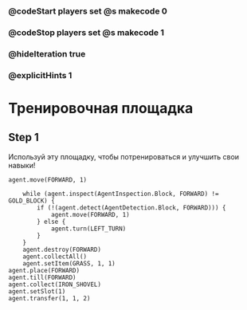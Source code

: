 ### @codeStart players set @s makecode 0
### @codeStop players set @s makecode 1

### @hideIteration true 
### @explicitHints 1


# Тренировочная площадка

## Step 1
Используй эту площадку, чтобы потренироваться и улучшить свои навыки!

```template
agent.move(FORWARD, 1)
```

```ghost
    while (agent.inspect(AgentInspection.Block, FORWARD) != GOLD_BLOCK) {
        if (!(agent.detect(AgentDetection.Block, FORWARD))) {
            agent.move(FORWARD, 1)
        } else {
            agent.turn(LEFT_TURN)
        }
    }
    agent.destroy(FORWARD)
    agent.collectAll()
    agent.setItem(GRASS, 1, 1)
agent.place(FORWARD)
agent.till(FORWARD)
agent.collect(IRON_SHOVEL)
agent.setSlot(1)
agent.transfer(1, 1, 2)
```